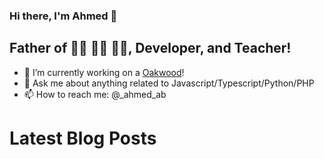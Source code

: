 ### Hi there, I'm Ahmed 👋

## Father of 👧🏻 👶🏻 👶🏻, Developer, and Teacher!

- 🔭 I’m currently working on a [Oakwood][website]!
- 💬 Ask me about anything related to Javascript/Typescript/Python/PHP
- 📫 How to reach me: @\_ahmed_ab

# Latest Blog Posts

<!-- BLOG:START -->
<!-- BLOG:END -->

[website]: https://oakwood.se
